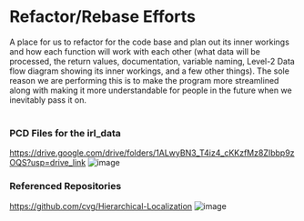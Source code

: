 # Refactor/Rebase Efforts
A place for us to refactor for the code base and plan out its inner workings and how each function 
will work with each other (what data will be processed, the return values, documentation, variable naming, 
Level-2 Data flow diagram showing its inner workings, and a few other things). The sole reason we are 
performing this is to make the program more streamlined along with making it more understandable for people 
in the future when we inevitably pass it on.
<br><br>
### PCD Files for the irl_data
https://drive.google.com/drive/folders/1ALwyBN3_T4iz4_cKKzfMz8ZIbbp9zOQS?usp=drive_link
![image](https://github.com/ISL-INTELLIGENT-SYSTEMS-LAB/objDetection-refactor/assets/78773029/71c605ee-40bf-44a8-a539-2a2cfa0f32f8)
<br>
### Referenced Repositories
https://github.com/cvg/Hierarchical-Localization
![image](https://github.com/ISL-INTELLIGENT-SYSTEMS-LAB/objDetection-refactor/assets/78773029/4e094647-ae1a-4e76-a70a-5cc7dd5832bb)
